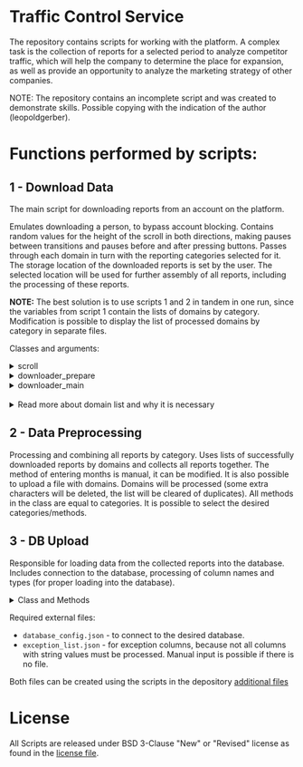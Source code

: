 # Traffic Control Service

The repository contains scripts for working with the platform. A complex task is the collection of reports for a selected period to analyze competitor traffic, which will help the company to determine the place for expansion, as well as provide an opportunity to analyze the marketing strategy of other companies.

NOTE: The repository contains an incomplete script and was created to demonstrate skills. Possible copying with the indication of the author (leopoldgerber).

# Functions performed by scripts:

## 1 - Download Data
The main script for downloading reports from an account on the platform. 

Emulates downloading a person, to bypass account blocking. Contains random values for the height of the scroll in both directions, making pauses between transitions and pauses before and after pressing buttons.
Passes through each domain in turn with the reporting categories selected for it. The storage location of the downloaded reports is set by the user. The selected location will be used for further assembly of all reports, including the processing of these reports.

<b>NOTE:</b> The best solution is to use scripts 1 and 2 in tandem in one run, since the variables from script 1 contain the lists of domains by category. Modification is possible to display the list of processed domains by category in separate files. 

Classes and arguments:

<details close>
<summary>scroll</summary>
The arguments can be set by the user, by default, the arguments are passed inside the main class, since the height of the pages by category differs and processing requires the visibility of buttons when using the script.
<br>

Methods:
- <code>.scroll_down</code> Contains 3 (if 'short' was selected) and 7 (if 'long' was selected) repeated actions with fixing the previous random variable. From the beginning of the page to the end or the desired height of visibility of the button.
- <code>.scroll_up</code> Same as .scroll_down, but for the opposite direction.  
 
<br>
</details> 

<details close>
<summary>downloader_prepare</summary>
Launches the driver (the path to the driver is specified by the user himself in the arguments), navigates to the link specified by the user. Authorization to the user's account takes place (login and password must be specified in the arguments), a fake domain search is launched to crawl the page with the primary search (then the domains will be passed to the search bar).
<br>

Arguments:
- <code>login</code> of the account 
- <code>password</code> of the account 
- <code>fake domain</code> (to overcome the first search page, then a search bar will be used)
- <code>driver path</code>
- <code>link</code> to the platform's website (preferably to the authorization page)
- <code>downloaded files path</code> (required for further processing)
 
<br>
</details> 

<details close>
<summary>downloader_main</summary>
The class passes through all categories selected by the user. The arguments are passed a file with domains, the beginning and end of the list of domains (numeric values or string values during modification), the selected categories and enabling notifications about the end of work on the domain (False by default).
<br>
 
Category arguments:
- <code>overview</code> Contains information about organic and inorganic traffic. 
- <code>backlinks</code> Information from where the user came from.
- <code>anchors</code> Anchor texts linking to the domain.
- <code>tbd_visits</code> Trend by devices, subcategory "Visits". Contains information about the number of visits.
- <code>tbd_unique</code> Trend by devices, subcategory "Unique". Contains information about unique users.
- <code>tbd_duration</code> Trend by devices, subcategory "Duration". Contains information about the time of visits.
- <code>tbd_bounce_rate</code> Trend by devices, subcategory "Bounce Rate". Contains information about the bounce rate.
- <code>traffic_sources</code> Traffic source information.
- <code>traffic_journey</code> Information about transitions after visiting the page.
- <code>traffic_countries</code> Traffic information by country.
- <code>status_alert</code> Notification of the end of work on the domain.
  
<br>
</details> 

<br>

<details close>
<summary>Read more about domain list and why it is necessary</summary>
<br>
 
***
 
Since downloadable reports, in most cases, do not have a domain in the name, it is necessary to consider the result of the download. In addition to the division by month (1 month - 1 report), there are also subcategories that form 1 category (1 subcategory - 1 report).

<br>

There are three results of downloads: 
- the report was successfully downloaded and contains all the data.
- the report was downloaded, but does not contain data (no data from the platform side).
- the report cannot be downloaded, because the platform has not updated the data for you

***
 
<br>
</details> 

## 2 - Data Preprocessing

Processing and combining all reports by category. Uses lists of successfully downloaded reports by domains and collects all reports together.
The method of entering months is manual, it can be modified. It is also possible to upload a file with domains. Domains will be processed (some extra characters will be deleted, the list will be cleared of duplicates).
All methods in the class are equal to categories. It is possible to select the desired categories/methods.

## 3 - DB Upload

Responsible for loading data from the collected reports into the database. Includes connection to the database, processing of column names and types (for proper loading into the database).

<details close>
<summary>Class and Methods</summary>
<br>
 
Methods:
- <code>upload_files</code> Loads all output files from the destination folder of the previous script (where processed and merged reports are stored).
- <code>columns_change_name</code> To correctly assign a name to the fields in the database, you need to correct the name of the columns of the datasets.
- <code>punctuation_search</code> Search for punctuation for correct processing of queries used to load data into the database.
- <code>columns_punctuation</code> Search for punctuation inside each column (by values).
- <code>columns_edit</code> Processing values with punctuation inside the value. Excluding columns in the exclusion list (information will follow).
- <code>db_connect</code> Connecting to the database.
 
Class:
- <code>get_column_type</code> Checking columns for data type to correctly determine the data type of fields in the database.
- <code>create_table</code> Creating a table, the name is determined by the name of the dataframe.
- <code>alter_columns</code> For automation, columns from the dataframe are added alternately.
- <code>insert_rows</code> Adding rows to a table.
  
<br>
</details> 

Required external files: 
- <code>database_config.json</code> - to connect to the desired database.
- <code>exception_list.json</code> - for exception columns, because not all columns with string values must be processed. Manual input is possible if there is no file.

Both files can be created using the scripts in the depository [additional files](additional%20files/)

# License

All Scripts are released under BSD 3-Clause "New" or "Revised" license as found in the [license file](/LICENSE).
